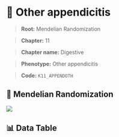 # 🧪 Other appendicitis

> **Root:** Mendelian Randomization

> **Chapter:** 11  

> **Chapter name:** Digestive

> **Phenotype:** Other appendicitis  

> **Code:** `K11_APPENDOTH`

## 🧬 Mendelian Randomization  

<img src="/MR/Figures/Forward/K11_APPENDOTH.png"/>

## 📊 Data Table

<CsvTableMRF src="/public/MR/Data/Forward/K11_APPENDOTH.csv"/>
